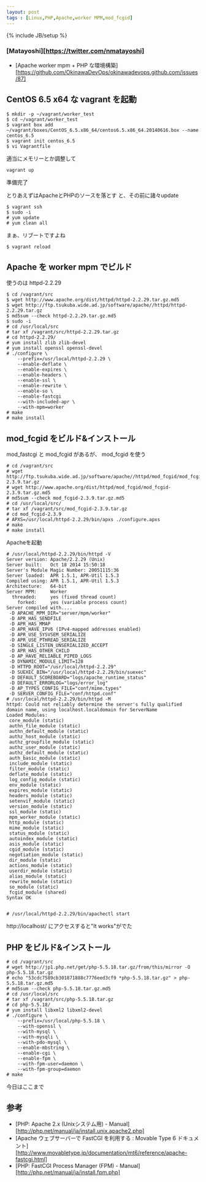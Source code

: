 ```yaml
---
layout: post
tags : [Linux,PHP,Apache,worker MPM,mod_fcgid]
---
```

{% include JB/setup %}

### [Matayoshi][https://twitter.com/nmatayoshi]

* [Apache worker mpm + PHP な環境構築][https://github.com/OkinawaDevOps/okinawadevops.github.com/issues/87]


## CentOS 6.5 x64 な vagrant を起動

    $ mkdir -p ~/vagrant/worker_test
    $ cd ~/vagrant/worker_test
    $ vagrant box add ~/vagrant/boxes/CentOS_6.5.x86_64/centos6.5.x86_64.20140616.box --name centos_6.5
    $ vagrant init centos_6.5
    $ vi Vagrantfile

適当にメモリーとか調整して

    vagrant up

準備完了

とりあえずはApacheとPHPのソースを落とす
と、その前に諸々update

    $ vagrant ssh
    $ sudo -i
    # yum update
    # yum clean all

まぁ、リブートですよね

    $ vagrant reload


## Apache を worker mpm でビルド

使うのは httpd-2.2.29

    $ cd /vagrant/src
    $ wget http://www.apache.org/dist/httpd/httpd-2.2.29.tar.gz.md5
    $ wget http://ftp.tsukuba.wide.ad.jp/software/apache//httpd/httpd-2.2.29.tar.gz
    $ md5sum --check httpd-2.2.29.tar.gz.md5
    $ sudo -i
    # cd /usr/local/src
    # tar xf /vagrant/src/httpd-2.2.29.tar.gz
    # cd httpd-2.2.29/
    # yum install zlib zlib-devel
    # yum install openssl openssl-devel
    # ./configure \
        --prefix=/usr/local/httpd-2.2.29 \
        --enable-deflate \
        --enable-expires \
        --enable-headers \
        --enable-ssl \
        --enable-rewrite \
        --enable-so \
        --enable-fastcgi
        --with-included-apr \
        --with-mpm=worker
    # make
    # make install


## mod_fcgid をビルド&インストール

mod_fastcgi と mod_fcgid があるが、 mod_fcgid を使う

    # cd /vagrant/src
    # wget http://ftp.tsukuba.wide.ad.jp/software/apache//httpd/mod_fcgid/mod_fcgid-2.3.9.tar.gz
    # wget http://www.apache.org/dist/httpd/mod_fcgid/mod_fcgid-2.3.9.tar.gz.md5
    # md5sum --check mod_fcgid-2.3.9.tar.gz.md5
    # cd /usr/local/src/
    # tar xf /vagrant/src/mod_fcgid-2.3.9.tar.gz
    # cd mod_fcgid-2.3.9
    # APXS=/usr/local/httpd-2.2.29/bin/apxs ./configure.apxs
    # make
    # make install

Apacheを起動

    # /usr/local/httpd-2.2.29/bin/httpd -V
    Server version: Apache/2.2.29 (Unix)
    Server built:   Oct 18 2014 15:50:18
    Server's Module Magic Number: 20051115:36
    Server loaded:  APR 1.5.1, APR-Util 1.5.3
    Compiled using: APR 1.5.1, APR-Util 1.5.3
    Architecture:   64-bit
    Server MPM:     Worker
      threaded:     yes (fixed thread count)
        forked:     yes (variable process count)
    Server compiled with....
     -D APACHE_MPM_DIR="server/mpm/worker"
     -D APR_HAS_SENDFILE
     -D APR_HAS_MMAP
     -D APR_HAVE_IPV6 (IPv4-mapped addresses enabled)
     -D APR_USE_SYSVSEM_SERIALIZE
     -D APR_USE_PTHREAD_SERIALIZE
     -D SINGLE_LISTEN_UNSERIALIZED_ACCEPT
     -D APR_HAS_OTHER_CHILD
     -D AP_HAVE_RELIABLE_PIPED_LOGS
     -D DYNAMIC_MODULE_LIMIT=128
     -D HTTPD_ROOT="/usr/local/httpd-2.2.29"
     -D SUEXEC_BIN="/usr/local/httpd-2.2.29/bin/suexec"
     -D DEFAULT_SCOREBOARD="logs/apache_runtime_status"
     -D DEFAULT_ERRORLOG="logs/error_log"
     -D AP_TYPES_CONFIG_FILE="conf/mime.types"
     -D SERVER_CONFIG_FILE="conf/httpd.conf"
    # /usr/local/httpd-2.2.29/bin/httpd -M
    httpd: Could not reliably determine the server's fully qualified domain name, using localhost.localdomain for ServerName
    Loaded Modules:
     core_module (static)
     authn_file_module (static)
     authn_default_module (static)
     authz_host_module (static)
     authz_groupfile_module (static)
     authz_user_module (static)
     authz_default_module (static)
     auth_basic_module (static)
     include_module (static)
     filter_module (static)
     deflate_module (static)
     log_config_module (static)
     env_module (static)
     expires_module (static)
     headers_module (static)
     setenvif_module (static)
     version_module (static)
     ssl_module (static)
     mpm_worker_module (static)
     http_module (static)
     mime_module (static)
     status_module (static)
     autoindex_module (static)
     asis_module (static)
     cgid_module (static)
     negotiation_module (static)
     dir_module (static)
     actions_module (static)
     userdir_module (static)
     alias_module (static)
     rewrite_module (static)
     so_module (static)
     fcgid_module (shared)
    Syntax OK


    # /usr/local/httpd-2.2.29/bin/apachectl start

http://localhost/ にアクセスすると"It works"がでた


## PHP をビルド&インストール

    # cd /vagrant/src
    # wget http://jp1.php.net/get/php-5.5.18.tar.gz/from/this/mirror -O php-5.5.18.tar.gz
    # echo "53cdc7589cb301871888c7776eed3cf9 *php-5.5.18.tar.gz" > php-5.5.18.tar.gz.md5
    # md5sum --check php-5.5.18.tar.gz.md5
    # cd /usr/local/src
    # tar xf /vagrant/src/php-5.5.18.tar.gz
    # cd php-5.5.18/
    # yum install libxml2 libxml2-devel
    # ./configure \
        --prefix=/usr/local/php-5.5.18 \
        --with-openssl \
        --with-mysql \
        --with-mysqli \
        --with-pdo-mysql \
        --enable-mbstring \
        --enable-cgi \
        --enable-fpm \
        --with-fpm-user=daemon \
        --with-fpm-group=daemon
    # make


今日はここまで


## 参考

* [PHP: Apache 2.x (Unixシステム用) - Manual][http://php.net/manual/ja/install.unix.apache2.php]
* [Apache ウェブサーバーで FastCGI を利用する : Movable Type 6 ドキュメント][http://www.movabletype.jp/documentation/mt6/reference/apache-fastcgi.html]
* [PHP: FastCGI Process Manager (FPM) - Manual][http://php.net/manual/ja/install.fpm.php]
